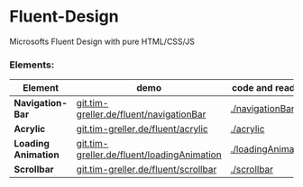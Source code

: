 # Fluent-Design
Microsofts Fluent Design with pure HTML/CSS/JS 

### Elements:
| Element               | demo | code and readme |
| --------------------- | ---- | ------ |
| __Navigation-Bar__    | [git.tim-greller.de/fluent/navigationBar](https://tim-greller.de/git/fluent/navigationBar/) | [./navigationBar](navigationBar) |
| __Acrylic__           | [git.tim-greller.de/fluent/acrylic](https://tim-greller.de/git/fluent/acrylic/demo.html) | [./acrylic](acrylic) |
| __Loading Animation__ | [git.tim-greller.de/fluent/loadingAnimation](https://tim-greller.de/git/fluent/loadingAnimation/) | [./loadingAnimation](loadingAnimation) |
| __Scrollbar__         | [git.tim-greller.de/fluent/scrollbar](https://tim-greller.de/git/fluent/scrollbar/demo.html) | [./scrollbar](scrollbar) |
